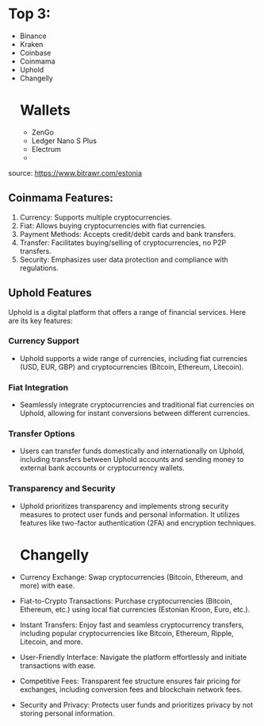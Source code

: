 # Top 3: 
- Binance
- Kraken
- Coinbase
- Coinmama
- Uphold
- Changelly
  # Wallets
  - ZenGo
  - Ledger Nano S Plus
  - Electrum
  - 
source:  https://www.bitrawr.com/estonia
## Coinmama Features:
1. Currency: Supports multiple cryptocurrencies.
2. Fiat: Allows buying cryptocurrencies with fiat currencies.
3. Payment Methods: Accepts credit/debit cards and bank transfers.
4. Transfer: Facilitates buying/selling of cryptocurrencies, no P2P transfers.
5. Security: Emphasizes user data protection and compliance with regulations.


## Uphold Features

Uphold is a digital platform that offers a range of financial services. Here are its key features:

### Currency Support
- Uphold supports a wide range of currencies, including fiat currencies (USD, EUR, GBP) and cryptocurrencies (Bitcoin, Ethereum, Litecoin).

### Fiat Integration
- Seamlessly integrate cryptocurrencies and traditional fiat currencies on Uphold, allowing for instant conversions between different currencies.

### Transfer Options
- Users can transfer funds domestically and internationally on Uphold, including transfers between Uphold accounts and sending money to external bank accounts or cryptocurrency wallets.

### Transparency and Security
- Uphold prioritizes transparency and implements strong security measures to protect user funds and personal information. It utilizes features like two-factor authentication (2FA) and encryption techniques.
  # Changelly 

- Currency Exchange: Swap cryptocurrencies (Bitcoin, Ethereum, and more) with ease.
- Fiat-to-Crypto Transactions: Purchase cryptocurrencies (Bitcoin, Ethereum, etc.) using local fiat currencies (Estonian Kroon, Euro, etc.).
- Instant Transfers: Enjoy fast and seamless cryptocurrency transfers, including popular cryptocurrencies like Bitcoin, Ethereum, Ripple, Litecoin, and more.
- User-Friendly Interface: Navigate the platform effortlessly and initiate transactions with ease.
- Competitive Fees: Transparent fee structure ensures fair pricing for exchanges, including conversion fees and blockchain network fees.
- Security and Privacy: Protects user funds and prioritizes privacy by not storing personal information.



